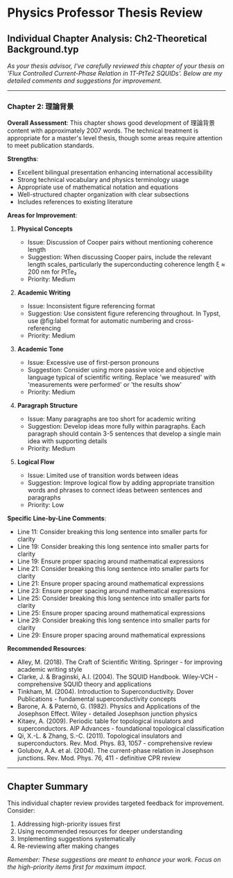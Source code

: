 # Physics Professor Thesis Review
## Individual Chapter Analysis: Ch2-Theoretical Background.typ

*As your thesis advisor, I've carefully reviewed this chapter of your thesis on 'Flux Controlled Current-Phase Relation in 1T-PtTe2 SQUIDs'. Below are my detailed comments and suggestions for improvement.*

---

### Chapter 2: 理論背景
**Overall Assessment**: This chapter shows good development of 理論背景 content with approximately 2007 words. The technical treatment is appropriate for a master's level thesis, though some areas require attention to meet publication standards.

**Strengths**:
- Excellent bilingual presentation enhancing international accessibility
- Strong technical vocabulary and physics terminology usage
- Appropriate use of mathematical notation and equations
- Well-structured chapter organization with clear subsections
- Includes references to existing literature

**Areas for Improvement**:

1. **Physical Concepts**
   - Issue: Discussion of Cooper pairs without mentioning coherence length
   - Suggestion: When discussing Cooper pairs, include the relevant length scales, particularly the superconducting coherence length ξ ≈ 200 nm for PtTe₂
   - Priority: Medium

2. **Academic Writing**
   - Issue: Inconsistent figure referencing format
   - Suggestion: Use consistent figure referencing throughout. In Typst, use @fig:label format for automatic numbering and cross-referencing
   - Priority: Medium

3. **Academic Tone**
   - Issue: Excessive use of first-person pronouns
   - Suggestion: Consider using more passive voice and objective language typical of scientific writing. Replace 'we measured' with 'measurements were performed' or 'the results show'
   - Priority: Medium

4. **Paragraph Structure**
   - Issue: Many paragraphs are too short for academic writing
   - Suggestion: Develop ideas more fully within paragraphs. Each paragraph should contain 3-5 sentences that develop a single main idea with supporting details
   - Priority: Medium

5. **Logical Flow**
   - Issue: Limited use of transition words between ideas
   - Suggestion: Improve logical flow by adding appropriate transition words and phrases to connect ideas between sentences and paragraphs
   - Priority: Low

**Specific Line-by-Line Comments**:
- Line 11: Consider breaking this long sentence into smaller parts for clarity
- Line 19: Consider breaking this long sentence into smaller parts for clarity
- Line 19: Ensure proper spacing around mathematical expressions
- Line 21: Consider breaking this long sentence into smaller parts for clarity
- Line 21: Ensure proper spacing around mathematical expressions
- Line 23: Ensure proper spacing around mathematical expressions
- Line 25: Consider breaking this long sentence into smaller parts for clarity
- Line 25: Ensure proper spacing around mathematical expressions
- Line 29: Consider breaking this long sentence into smaller parts for clarity
- Line 29: Ensure proper spacing around mathematical expressions

**Recommended Resources**:
- Alley, M. (2018). The Craft of Scientific Writing. Springer - for improving academic writing style
- Clarke, J. & Braginski, A.I. (2004). The SQUID Handbook. Wiley-VCH - comprehensive SQUID theory and applications
- Tinkham, M. (2004). Introduction to Superconductivity. Dover Publications - fundamental superconductivity concepts
- Barone, A. & Paternò, G. (1982). Physics and Applications of the Josephson Effect. Wiley - detailed Josephson junction physics
- Kitaev, A. (2009). Periodic table for topological insulators and superconductors. AIP Advances - foundational topological classification
- Qi, X.-L. & Zhang, S.-C. (2011). Topological insulators and superconductors. Rev. Mod. Phys. 83, 1057 - comprehensive review
- Golubov, A.A. et al. (2004). The current-phase relation in Josephson junctions. Rev. Mod. Phys. 76, 411 - definitive CPR review

---

## Chapter Summary

This individual chapter review provides targeted feedback for improvement. Consider:
1. Addressing high-priority issues first
2. Using recommended resources for deeper understanding
3. Implementing suggestions systematically
4. Re-reviewing after making changes

*Remember: These suggestions are meant to enhance your work. Focus on the high-priority items first for maximum impact.*
